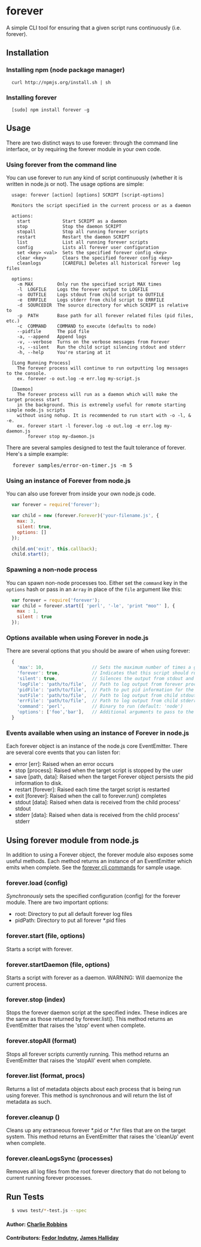 # forever

A simple CLI tool for ensuring that a given script runs continuously (i.e. forever).

## Installation

### Installing npm (node package manager)
```
  curl http://npmjs.org/install.sh | sh
```

### Installing forever
```
  [sudo] npm install forever -g
```

## Usage
There are two distinct ways to use forever: through the command line interface, or by requiring the forever module in your own code.

### Using forever from the command line
You can use forever to run any kind of script continuously (whether it is written in node.js or not). The usage options are simple:

```
  usage: forever [action] [options] SCRIPT [script-options]

  Monitors the script specified in the current process or as a daemon

  actions:
    start            Start SCRIPT as a daemon
    stop             Stop the daemon SCRIPT
    stopall          Stop all running forever scripts
    restart          Restart the daemon SCRIPT
    list             List all running forever scripts
    config           Lists all forever user configuration
    set <key> <val>  Sets the specified forever config <key>
    clear <key>      Clears the specified forever config <key>
    cleanlogs        [CAREFUL] Deletes all historical forever log files

  options:
    -m MAX         Only run the specified script MAX times
    -l  LOGFILE    Logs the forever output to LOGFILE
    -o  OUTFILE    Logs stdout from child script to OUTFILE
    -e  ERRFILE    Logs stderr from child script to ERRFILE
    -d  SOURCEDIR  The source directory for which SCRIPT is relative to
    -p  PATH       Base path for all forever related files (pid files, etc.)
    -c  COMMAND    COMMAND to execute (defaults to node)
    --pidfile      The pid file
    -a, --append   Append logs
    -v, --verbose  Turns on the verbose messages from Forever
    -s, --silent   Run the child script silencing stdout and stderr
    -h, --help     You're staring at it

  [Long Running Process]
    The forever process will continue to run outputting log messages to the console.
    ex. forever -o out.log -e err.log my-script.js

  [Daemon]
    The forever process will run as a daemon which will make the target process start
    in the background. This is extremely useful for remote starting simple node.js scripts
    without using nohup. It is recommended to run start with -o -l, & -e.
    ex. forever start -l forever.log -o out.log -e err.log my-daemon.js
        forever stop my-daemon.js
```

There are several samples designed to test the fault tolerance of forever. Here's a simple example:

<pre>
  forever samples/error-on-timer.js -m 5
</pre>

### Using an instance of Forever from node.js
You can also use forever from inside your own node.js code.

```javascript
  var forever = require('forever');

  var child = new (forever.Forever)('your-filename.js', {
    max: 3,
    silent: true,
    options: []
  });

  child.on('exit', this.callback);
  child.start();
```

### Spawning a non-node process
You can spawn non-node processes too. Either set the `command` key in the
`options` hash or pass in an `Array` in place of the `file` argument like this:

```javascript
  var forever = require('forever');
  var child = forever.start([ 'perl', '-le', 'print "moo"' ], {
    max : 1,
    silent : true
  });
```

### Options available when using Forever in node.js
There are several options that you should be aware of when using forever:

```javascript
  {
    'max': 10,                  // Sets the maximum number of times a given script should run
    'forever': true,            // Indicates that this script should run forever
    'silent': true,             // Silences the output from stdout and stderr in the parent process
    'logFile': 'path/to/file',  // Path to log output from forever process (when in daemon)
    'pidFile': 'path/to/file',  // Path to put pid information for the process(es) started
    'outFile': 'path/to/file',  // Path to log output from child stdout
    'errFile': 'path/to/file',  // Path to log output from child stderr
    'command': 'perl',          // Binary to run (default: 'node')
    'options': ['foo','bar'],   // Additional arguments to pass to the script
  }
```

### Events available when using an instance of Forever in node.js
Each forever object is an instance of the node.js core EventEmitter. There are several core events that you can listen for:

* error   [err]:          Raised when an error occurs
* stop    [process]:      Raised when the target script is stopped by the user
* save    [path, data]:   Raised when the target Forever object persists the pid information to disk.
* restart [forever]:      Raised each time the target script is restarted
* exit    [forever]:      Raised when the call to forever.run() completes
* stdout  [data]:         Raised when data is received from the child process' stdout
* stderr  [data]:         Raised when data is received from the child process' stderr

## Using forever module from node.js
In addition to using a Forever object, the forever module also exposes some useful methods. Each method returns an instance of an EventEmitter which emits when complete. See the [forever cli commands][1] for sample usage.

### forever.load (config)
_Synchronously_ sets the specified configuration (config) for the forever module. There are two important options:

* root:    Directory to put all default forever log files
* pidPath: Directory to put all forever *.pid files

### forever.start (file, options)
Starts a script with forever.

### forever.startDaemon (file, options)
Starts a script with forever as a daemon. WARNING: Will daemonize the current process.

### forever.stop (index)
Stops the forever daemon script at the specified index. These indices are the same as those returned by forever.list(). This method returns an EventEmitter that raises the 'stop' event when complete.

### forever.stopAll (format)
Stops all forever scripts currently running. This method returns an EventEmitter that raises the 'stopAll' event when complete.

### forever.list (format, procs)
Returns a list of metadata objects about each process that is being run using forever. This method is synchronous and will return the list of metadata as such.

### forever.cleanup ()
Cleans up any extraneous forever *.pid or *.fvr files that are on the target system. This method returns an EventEmitter that raises the 'cleanUp' event when complete.

### forever.cleanLogsSync (processes)
Removes all log files from the root forever directory that do not belong to current running forever processes.

## Run Tests

``` bash
  $ vows test/*-test.js --spec
```

#### Author: [Charlie Robbins][0]
#### Contributors: [Fedor Indutny](http://github.com/donnerjack13589), [James Halliday](http://substack.net/)

[0]: http://nodejitsu.com
[1]: https://github.com/indexzero/forever/blob/master/lib/forever/cli.js